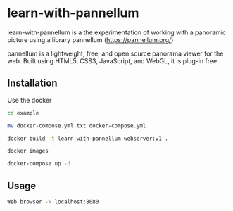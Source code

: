 # learn-with-pannellum

learn-with-pannellum is a the experimentation of working with a panoramic picture using a library pannellum (https://pannellum.org/)


pannellum is a lightweight, free, and open source panorama viewer for the web. Built using HTML5, CSS3, JavaScript, and WebGL, it is plug-in free

## Installation

Use the docker

```bash
cd example

mv docker-compose.yml.txt docker-compose.yml

docker build -t learn-with-pannellum-webserver:v1 .

docker images

docker-compose up -d
```

## Usage

```bash
Web browser -> localhost:8080

